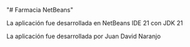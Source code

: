 "# Farmacia NetBeans" 

La aplicación fue desarrollada en NetBeans IDE 21 con JDK 21

La aplicación fue desarrollada por Juan David Naranjo 